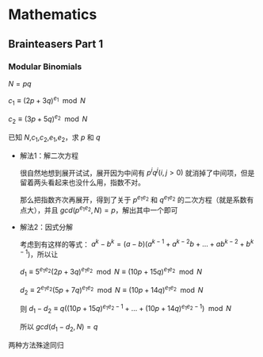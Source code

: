 # Mathematics

## Brainteasers Part 1

### Modular Binomials

$N=pq$

$c_1\equiv (2p+3q)^{e_1}\mod{N}$

$c_2\equiv (3p+5q)^{e_2}\mod{N}$

已知 $N$,$c_1$,$c_2$,$e_1$,$e_2$，求 $p$ 和 $q$

+ 解法1：解二次方程

    很自然地想到展开试试，展开因为中间有 $p^iq^j(i,j>0)$ 就消掉了中间项，但是留着两头看起来也没什么用，指数不对。

    那么把指数齐次再展开，得到了关于 $p^{e_1e_2}$ 和 $q^{e_1e_2}$ 的二次方程（就是系数有点大），并且 $gcd(p^{e_1e_2},N)=p$，解出其中一个即可

+ 解法2：因式分解

    考虑到有这样的等式： $a^k-b^k=(a-b)(a^{k-1}+a^{k-2}b+\dots+ab^{k-2}+b^{k-1})$，所以让

    $d_1\equiv 5^{e_1e_2}(2p+3q)^{e_1e_2}\mod{N}\equiv (10p+15q)^{e_1e_2}\mod{N}$

    $d_2\equiv 2^{e_1e_2}(5p+7q)^{e_1e_2}\mod{N}\equiv (10p+14q)^{e_1e_2}\mod{N}$

    则 $d_1-d_2\equiv q((10p+15q)^{e_1e_2-1}+\dots+(10p+14q)^{e_1e_2-1})\mod{N}$

    所以 $gcd(d_1-d_2,N)=q$

两种方法殊途同归